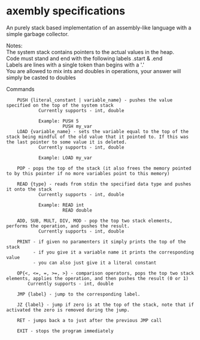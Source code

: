 <h1>axembly specifications</h1>

An purely stack based implementation of an assembly-like language with a simple garbage collector.

Notes:<br>
The system stack contains pointers to the actual values in the heap.<br>
Code must stand and end with the following labels .start & .end<br>
Labels are lines with a single token than begins with a '.'<br>
You are allowed to mix ints and doubles in operations, your answer will simply be casted to doubles

Commands
<br>

        PUSH {literal_constant | variable_name} - pushes the value specified on the top of the system stack
                Currently supports - int, double

                Example: PUSH 5
                         PUSH my_var
        LOAD {variable_name} - sets the variable equal to the top of the stack being mindful of the old value that it pointed to. If this was the last pointer to some value it is deleted.
                Currently supports - int, double
	
                Example: LOAD my_var

        POP - pops the top of the stack (it also frees the memory pointed to by this pointer if no more variables point to this memory)

        READ {type} - reads from stdin the specified data type and pushes it onto the stack
                Currently supports - int, double

                Example: READ int
						 READ double

        ADD, SUB, MULT, DIV, MOD - pop the top two stack elements, performs the operation, and pushes the result.
                Currently supports - int, double

       	PRINT - if given no paramenters it simply prints the top of the stack
              - if you give it a variable name it prints the corresponding value
              - you can also just give it a literal constant

        OP{<, <=, =, >=, >} - comparison operators, pops the top two stack elements, applies the operation, and then pushes the result (0 or 1)
	        Currently supports - int, double  
	        
	    JMP {label} - jump to the corresponding label.     

        JZ {label} - jump if zero is at the top of the stack, note that if activated the zero is removed during the jump.

        RET - jumps back a to just after the previous JMP call
        
        EXIT - stops the program immediately
        
        